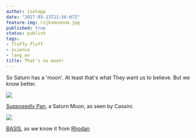 ```yaml
---
author: isotopp
date: "2017-03-13T21:56:07Z"
feature-img: rijksmuseum.jpg
published: true
status: publish
tags:
- fluffy fluff
- science
- lang_en
title: That's no moon!
---
```

So Saturn has a 'moon'. At least that's what They want us to believe. But we
know better.

[![](https://blog.koehntopp.info/uploads/2017/03/Pan_by_Cassini_March_2017.jpg)](https://en.wikipedia.org/wiki/Pan_(moon))

[Supposedly Pan](https://en.wikipedia.org/wiki/Pan_(moon)), a Saturn Moon,
as seen by Cassini.

![](https://blog.koehntopp.info/uploads/2017/03/basis_rhodan.png)

[BASIS](https://sketchfab.com/models/7038ac3cb7a448f1beefd523201c8263), as
we know it from
[Rhodan](http://www.perrypedia.proc.org/wiki/BASIS)
